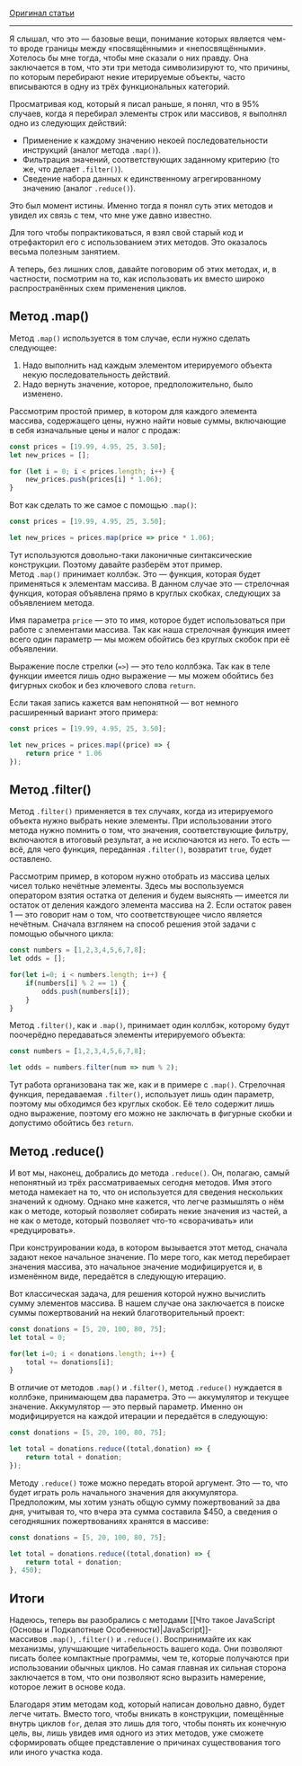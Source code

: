 
[Оригинал статьи](https://habr.com/ru/companies/ruvds/articles/480354/)

---

Я слышал, что это — базовые вещи, понимание которых является чем-то вроде границы между «посвящёнными» и «непосвящёнными». Хотелось бы мне тогда, чтобы мне сказали о них правду. Она заключается в том, что эти три метода символизируют то, что причины, по которым перебирают некие итерируемые объекты, часто вписываются в одну из трёх функциональных категорий.  
  
Просматривая код, который я писал раньше, я понял, что в 95% случаев, когда я перебирал элементы строк или массивов, я выполнял одно из следующих действий:  
  

- Применение к каждому значению некоей последовательности инструкций (аналог метода `.map()`).
- Фильтрация значений, соответствующих заданному критерию (то же, что делает `.filter()`).
- Сведение набора данных к единственному агрегированному значению (аналог `.reduce()`).

  
Это был момент истины. Именно тогда я понял суть этих методов и увидел их связь с тем, что мне уже давно известно.  
  
Для того чтобы попрактиковаться, я взял свой старый код и отрефакторил его с использованием этих методов. Это оказалось весьма полезным занятием.  
  
А теперь, без лишних слов, давайте поговорим об этих методах, и, в частности, посмотрим на то, как использовать их вместо широко распространённых схем применения циклов.  
  

## Метод .map()

  
Метод `.map()` используется в том случае, если нужно сделать следующее:  
  

1. Надо выполнить над каждым элементом итерируемого объекта некую последовательность действий.
2. Надо вернуть значение, которое, предположительно, было изменено.

  
Рассмотрим простой пример, в котором для каждого элемента массива, содержащего цены, нужно найти новые суммы, включающие в себя изначальные цены и налог с продаж:  
  

```js
const prices = [19.99, 4.95, 25, 3.50];
let new_prices = [];

for (let i = 0; i < prices.length; i++) {   
	new_prices.push(prices[i] * 1.06);
}
```

  
Вот как сделать то же самое с помощью `.map()`:  
  

```js
const prices = [19.99, 4.95, 25, 3.50];

let new_prices = prices.map(price => price * 1.06);
```

  
Тут используются довольно-таки лаконичные синтаксические конструкции. Поэтому давайте разберём этот пример. Метод `.map()` принимает коллбэк. Это — функция, которая будет применяться к элементам массива. В данном случае это — стрелочная функция, которая объявлена прямо в круглых скобках, следующих за объявлением метода.  
  
Имя параметра `price` — это то имя, которое будет использоваться при работе с элементами массива. Так как наша стрелочная функция имеет всего один параметр — мы можем обойтись без круглых скобок при её объявлении.  
  
Выражение после стрелки (`=>`) — это тело коллбэка. Так как в теле функции имеется лишь одно выражение — мы можем обойтись без фигурных скобок и без ключевого слова `return`.  
  
Если такая запись кажется вам непонятной — вот немного расширенный вариант этого примера:  
  

```js
const prices = [19.99, 4.95, 25, 3.50];

let new_prices = prices.map((price) => {   
	return price * 1.06
});
```

  

## Метод .filter()

  
Метод `.filter()` применяется в тех случаях, когда из итерируемого объекта нужно выбрать некие элементы. При использовании этого метода нужно помнить о том, что значения, соответствующие фильтру, включаются в итоговый результат, а не исключаются из него. То есть — всё, для чего функция, переданная `.filter()`, возвратит `true`, будет оставлено.  
  
Рассмотрим пример, в котором нужно отобрать из массива целых чисел только нечётные элементы. Здесь мы воспользуемся оператором взятия остатка от деления и будем выяснять — имеется ли остаток от деления каждого элемента массива на 2. Если остаток равен 1 — это говорит нам о том, что соответствующее число является нечётным. Сначала взглянем на способ решения этой задачи с помощью обычного цикла:  
  

```js
const numbers = [1,2,3,4,5,6,7,8];
let odds = [];

for(let i=0; i < numbers.length; i++) {   
	if(numbers[i] % 2 == 1) {      
		odds.push(numbers[i]);   
	}
}
```

  
Метод `.filter()`, как и `.map()`, принимает один коллбэк, которому будут поочерёдно передаваться элементы итерируемого объекта:  
  

```js
const numbers = [1,2,3,4,5,6,7,8];

let odds = numbers.filter(num => num % 2);
```

  
Тут работа организована так же, как и в примере с `.map()`. Стрелочная функция, передаваемая `.filter()`, использует лишь один параметр, поэтому мы обходимся без круглых скобок. Её тело содержит лишь одно выражение, поэтому его можно не заключать в фигурные скобки и допустимо обойтись без `return`.  
  

## Метод .reduce()

  
И вот мы, наконец, добрались до метода `.reduce()`. Он, полагаю, самый непонятный из трёх рассматриваемых сегодня методов. Имя этого метода намекает на то, что он используется для сведения нескольких значений к одному. Однако мне кажется, что легче размышлять о нём как о методе, который позволяет собирать некие значения из частей, а не как о методе, который позволяет что-то «сворачивать» или «редуцировать».  
  
При конструировании кода, в котором вызывается этот метод, сначала задают некое начальное значение. По мере того, как метод перебирает значения массива, это начальное значение модифицируется и, в изменённом виде, передаётся в следующую итерацию.  
  
Вот классическая задача, для решения которой нужно вычислить сумму элементов массива. В нашем случае она заключается в поиске суммы пожертвований на некий благотворительный проект:  
  

```js
const donations = [5, 20, 100, 80, 75];
let total = 0;

for(let i=0; i < donations.length; i++) {   
	total += donations[i];
}
```

  
В отличие от методов `.map()` и `.filter()`, метод `.reduce()` нуждается в коллбэке, принимающем два параметра. Это — аккумулятор и текущее значение. Аккумулятор — это первый параметр. Именно он модифицируется на каждой итерации и передаётся в следующую:  
  

```js
const donations = [5, 20, 100, 80, 75];

let total = donations.reduce((total,donation) => {   
	return total + donation;
});
```

  
Методу `.reduce()` тоже можно передать второй аргумент. Это — то, что будет играть роль начального значения для аккумулятора. Предположим, мы хотим узнать общую сумму пожертвований за два дня, учитывая то, что вчера эта сумма составила $450, а сведения о сегодняшних пожертвованиях хранятся в массиве:  
  

```js
const donations = [5, 20, 100, 80, 75];

let total = donations.reduce((total,donation) => {   
	return total + donation;
}, 450);
```

  

## Итоги

  
Надеюсь, теперь вы разобрались с методами [[Что такое JavaScript (Основы и Подкапотные Особенности)|JavaScript]]-массивов `.map()`, `.filter()` и `.reduce()`. Воспринимайте их как механизмы, улучшающие читабельность вашего кода. Они позволяют писать более компактные программы, чем те, которые получаются при использовании обычных циклов. Но самая главная их сильная сторона заключается в том, что они позволяют ясно выразить намерение, которое лежит в основе кода.  
  
Благодаря этим методам код, который написан довольно давно, будет легче читать. Вместо того, чтобы вникать в конструкции, помещённые внутрь циклов `for`, делая это лишь для того, чтобы понять их конечную цель, вы, лишь увидев имя одного из этих методов, уже сможете сформировать общее представление о причинах существования того или иного участка кода.